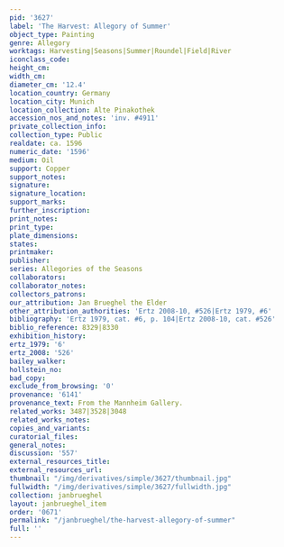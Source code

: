 ```yaml
---
pid: '3627'
label: 'The Harvest: Allegory of Summer'
object_type: Painting
genre: Allegory
worktags: Harvesting|Seasons|Summer|Roundel|Field|River
iconclass_code:
height_cm:
width_cm:
diameter_cm: '12.4'
location_country: Germany
location_city: Munich
location_collection: Alte Pinakothek
accession_nos_and_notes: 'inv. #4911'
private_collection_info:
collection_type: Public
realdate: ca. 1596
numeric_date: '1596'
medium: Oil
support: Copper
support_notes:
signature:
signature_location:
support_marks:
further_inscription:
print_notes:
print_type:
plate_dimensions:
states:
printmaker:
publisher:
series: Allegories of the Seasons
collaborators:
collaborator_notes:
collectors_patrons:
our_attribution: Jan Brueghel the Elder
other_attribution_authorities: 'Ertz 2008-10, #526|Ertz 1979, #6'
bibliography: 'Ertz 1979, cat. #6, p. 104|Ertz 2008-10, cat. #526'
biblio_reference: 8329|8330
exhibition_history:
ertz_1979: '6'
ertz_2008: '526'
bailey_walker:
hollstein_no:
bad_copy:
exclude_from_browsing: '0'
provenance: '6141'
provenance_text: From the Mannheim Gallery.
related_works: 3487|3528|3048
related_works_notes:
copies_and_variants:
curatorial_files:
general_notes:
discussion: '557'
external_resources_title:
external_resources_url:
thumbnail: "/img/derivatives/simple/3627/thumbnail.jpg"
fullwidth: "/img/derivatives/simple/3627/fullwidth.jpg"
collection: janbrueghel
layout: janbrueghel_item
order: '0671'
permalink: "/janbrueghel/the-harvest-allegory-of-summer"
full: ''
---
```

